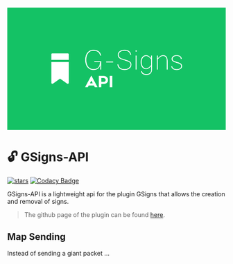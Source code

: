 ![Cover Art](https://raw.githubusercontent.com/StylexTV/GSigns-API/main/showcase/cover/cover.png)

# 🔓 GSigns-API
[![stars](https://img.shields.io/github/stars/StylexTV/GSigns-API.svg?color=ffdd00)](https://GitHub.com/StylexTV/GSigns-API/stargazers/)
[![Codacy Badge](https://app.codacy.com/project/badge/Grade/a33dbb19ff17460d896a7864fececab6)](https://www.codacy.com/manual/noluck942/GSigns?utm_source=github.com&amp;utm_medium=referral&amp;utm_content=StylexTV/GSigns&amp;utm_campaign=Badge_Grade)

GSigns-API is a lightweight api for the plugin GSigns that allows the creation and removal of signs.
> The github page of the plugin can be found [here](https://github.com/StylexTV/GSigns/).

## Map Sending

Instead of sending a giant packet ...
